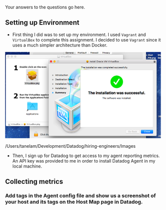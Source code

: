 Your answers to the questions go here.

## Setting up Environment

- First thing I did was to set up my environment. I used `Vagrant` and `VirtualBox` to complete this assignment. I decided to use `Vagrant` since it uses a much simpler architecture than Docker.

![alt text](https://github.com/tanelam/hiring-engineers/blob/master/images/VirtualBox-Installed.jpg)

/Users/tanelam/Development/Datadog/hiring-engineers/Images
- Then, I sign up for Datadog to get access to my agent reporting metrics. An API key was provided to me in order to install Datadog Agent in my local machine.

<!-- Datadog-Agent-Install picture here -->

## Collecting metrics

### Add tags in the Agent config file and show us a screenshot of your host and its tags on the Host Map page in Datadog.

<!-- System Metrics and Tags picture here -->
